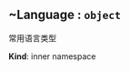 <a name="module_miot/resources..Language"></a>

## ~Language : <code>object</code>
常用语言类型

**Kind**: inner namespace  
